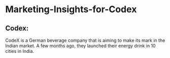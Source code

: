 # Marketing-Insights-for-Codex

## Codex:
CodeX is a German beverage company that is aiming to make its mark in the Indian market. A few months ago, they launched their energy drink in 10 cities in India.
